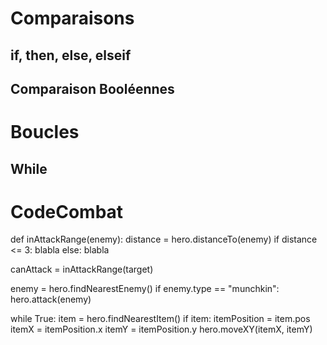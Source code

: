 <!-- TITLE: Python - Scripts -->
<!-- SUBTITLE: A quick summary of Scripts -->

# Comparaisons
## if, then, else, elseif
	

## Comparaison Booléennes

# Boucles
## While





# CodeCombat
def inAttackRange(enemy):
	distance = hero.distanceTo(enemy)
	if distance <= 3:
		blabla
	else:
		blabla
		
canAttack = inAttackRange(target)

enemy = hero.findNearestEnemy()
if enemy.type == "munchkin":
	hero.attack(enemy)

while True:
	item = hero.findNearestItem()
	if item:
		itemPosition = item.pos
		itemX = itemPosition.x
		itemY = itemPosition.y
		hero.moveXY(itemX, itemY)






